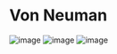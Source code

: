 # Von Neuman
![image](https://github.com/user-attachments/assets/0b3eb34d-b3d0-49d7-bcb9-a3e9aa47233f)
![image](https://github.com/user-attachments/assets/a4bf04e2-2a93-4ccd-bea8-195b65954fc6)
![image](https://github.com/user-attachments/assets/5f32e428-3b8f-44ab-a337-f24a2a7f97a5)
